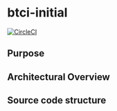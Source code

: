# btci-initial
[![CircleCI](https://circleci.com/gh/twade01/btci-initial.svg?style=svg)](https://circleci.com/gh/twade01/btci-initial)

## Purpose

## Architectural Overview

## Source code structure

## 


